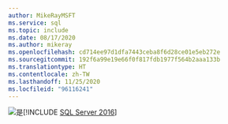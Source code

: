 ```yaml
---
author: MikeRayMSFT
ms.service: sql
ms.topic: include
ms.date: 08/17/2020
ms.author: mikeray
ms.openlocfilehash: cd714ee97d1dfa7443ceba8f6d28ce01e5eb272e
ms.sourcegitcommit: 192f6a99e19e66f0f817fdb1977f564b2aaa133b
ms.translationtype: HT
ms.contentlocale: zh-TW
ms.lasthandoff: 11/25/2020
ms.locfileid: "96116241"
---
```

<Token>![是](../media/yes-icon.png)[!INCLUDE [SQL Server 2016](../sssql16-md.md)]</Token>
